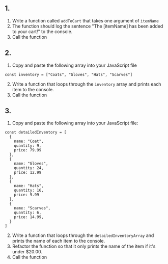 ## 1.
1. Write a function called `addToCart` that takes one argument of `itemName`
2. The function should log the sentence "The [itemName] has been added to your cart!" to the console.
3. Call the function

## 2.
1. Copy and paste the following array into your JavaScript file
```
const inventory = ["Coats", "Gloves", "Hats", "Scarves"]
```
2. Write a function that loops through the `inventory` array and prints each item to the console.
3. Call the function

 ## 3. 
 1. Copy and paste the following array into your JavaScript file:
 ```
 const detailedInventory = [
   {
     name: "Coat",
     quantity: 9,
     price: 79.99
   },
   {
     name: "Gloves",
     quantity: 24,
     price: 12.99
   },
   {
     name: "Hats",
     quantity: 16,
     price: 9.99
   },
   {
     name: "Scarves",
     quantity: 6,
     price: 14.99,
   }
 ]
 ```

 2. Write a function that loops through the `detailedInventoryArray` and prints the name of each item to the console.
 3. Refactor the function so that it only prints the name of the item if it's under $20.00. 
 4. Call the function

